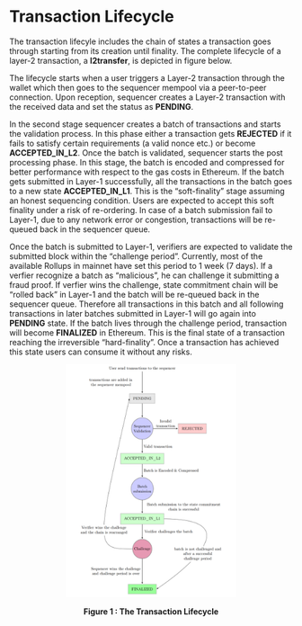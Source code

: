 # Transaction Lifecycle

The transaction lifecyle includes the chain of states a transaction goes through
starting from its creation until finality. The complete lifecycle of a layer-2 transaction,
a **l2transfer**, is depicted in figure below.

The lifecycle starts when a user triggers a Layer-2 transaction through the wallet
which then goes to the sequencer mempool via a peer-to-peer connection. Upon
reception, sequencer creates a Layer-2 transaction with the received data and set the
status as **PENDING**.

In the second stage sequencer creates a batch of transactions and starts the
validation process. In this phase either a transaction gets **REJECTED** if it fails to
satisfy certain requirements (a valid nonce etc.) or become **ACCEPTED_IN_L2**.
Once the batch is validated, sequencer starts the post processing phase. In this
stage, the batch is encoded and compressed for better performance with respect to
the gas costs in Ethereum. If the batch gets submitted in Layer-1 successfully, all the
transactions in the batch goes to a new state **ACCEPTED_IN_L1**. This is the
“soft-finality” stage assuming an honest sequencing condition. Users are expected to
accept this soft finality under a risk of re-ordering. In case of a batch submission fail
to Layer-1, due to any network error or congestion, transactions will be re-queued
back in the sequencer queue.

Once the batch is submitted to Layer-1, verifiers are expected to validate the
submitted block within the “challenge period”. Currently, most of the available
Rollups in mainnet have set this period to 1 week (7 days).
If a verfier recognize a batch as “malicious”, he can challenge it submitting a fraud
proof. If verfier wins the challenge, state commitment chain will be “rolled back” in
Layer-1 and the batch will be re-queued back in the sequencer queue. Therefore all
transactions in this batch and all following transactions in later batches submitted in
Layer-1 will go again into **PENDING** state.
If the batch lives through the challenge period, transaction will become **FINALIZED** in Ethereum. This is the final state of a transaction reaching the irreversible
“hard-finality”. Once a transaction has achieved this state users can consume it
without any risks.
&nbsp;
&nbsp;

<div align="center">
    <img src="transaction_lc.PNG" alt="Image Alt Text" width="60%" height="70%" />
    <p><strong>Figure 1 : The Transaction Lifecycle</strong></p>
</div>